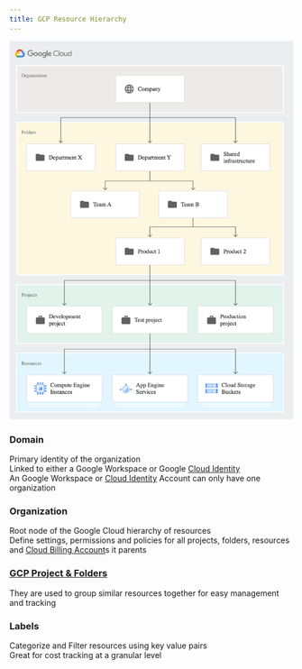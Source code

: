 ```yaml
---
title: GCP Resource Hierarchy
---
```


![GCP Resource Hierarchy|400](../images/gcp_resource_hierarchy.png)

### Domain

Primary identity of the organization  
Linked to either a Google Workspace or Google [Cloud Identity](../GCP%20Security%20Services/Cloud%20Identity.md)  
An Google Workspace or [Cloud Identity](../GCP%20Security%20Services/Cloud%20Identity.md) Account can only have one organization

### Organization

Root node of the Google Cloud hierarchy of resources  
Define settings, permissions and policies for all projects, folders, resources and [Cloud Billing Account](../GCP%20Support%20&%20Billing/Cloud%20Billing%20Account.md)s it parents

### [GCP Project & Folders](GCP%20Project%20&%20Folders.md)

They are used to group similar resources together for easy management and tracking

### Labels

Categorize and Filter resources using key value pairs  
Great for cost tracking at a granular level